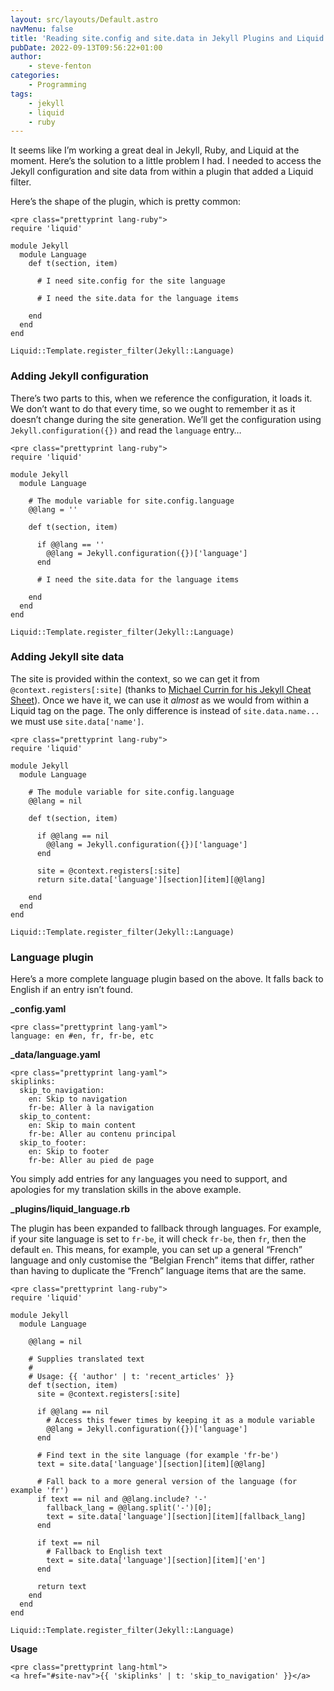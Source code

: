 ```yaml
---
layout: src/layouts/Default.astro
navMenu: false
title: 'Reading site.config and site.data in Jekyll Plugins and Liquid Filters'
pubDate: 2022-09-13T09:56:22+01:00
author:
    - steve-fenton
categories:
    - Programming
tags:
    - jekyll
    - liquid
    - ruby
---
```


It seems like I’m working a great deal in Jekyll, Ruby, and Liquid at the moment. Here’s the solution to a little problem I had. I needed to access the Jekyll configuration and site data from within a plugin that added a Liquid filter.

Here’s the shape of the plugin, which is pretty common:

```
<pre class="prettyprint lang-ruby">
require 'liquid'

module Jekyll
  module Language
    def t(section, item)

      # I need site.config for the site language

      # I need the site.data for the language items

    end
  end
end

Liquid::Template.register_filter(Jekyll::Language)
```
### Adding Jekyll configuration

There’s two parts to this, when we reference the configuration, it loads it. We don’t want to do that every time, so we ought to remember it as it doesn’t change during the site generation. We’ll get the configuration using `Jekyll.configuration({})` and read the `language` entry…

```
<pre class="prettyprint lang-ruby">
require 'liquid'

module Jekyll
  module Language

    # The module variable for site.config.language
    @@lang = ''

    def t(section, item)

      if @@lang == ''
        @@lang = Jekyll.configuration({})['language']
      end

      # I need the site.data for the language items

    end
  end
end

Liquid::Template.register_filter(Jekyll::Language)
```
### Adding Jekyll site data

The site is provided within the context, so we can get it from `@context.registers[:site]` (thanks to [Michael Currin for his Jekyll Cheat Sheet](https://michaelcurrin.github.io/dev-cheatsheets/cheatsheets/jekyll/)). Once we have it, we can use it *almost* as we would from within a Liquid tag on the page. The only difference is instead of `site.data.name...` we must use `site.data['name']`.

```
<pre class="prettyprint lang-ruby">
require 'liquid'

module Jekyll
  module Language

    # The module variable for site.config.language
    @@lang = nil

    def t(section, item)

      if @@lang == nil
        @@lang = Jekyll.configuration({})['language']
      end

      site = @context.registers[:site]
      return site.data['language'][section][item][@@lang]

    end
  end
end

Liquid::Template.register_filter(Jekyll::Language)
```
### Language plugin

Here’s a more complete language plugin based on the above. It falls back to English if an entry isn’t found.

**\_config.yaml**

```
<pre class="prettyprint lang-yaml">
language: en #en, fr, fr-be, etc
```
**\_data/language.yaml**

```
<pre class="prettyprint lang-yaml">
skiplinks:
  skip_to_navigation:
    en: Skip to navigation
    fr-be: Aller à la navigation
  skip_to_content:
    en: Skip to main content
    fr-be: Aller au contenu principal
  skip_to_footer:
    en: Skip to footer
    fr-be: Aller au pied de page
```
You simply add entries for any languages you need to support, and apologies for my translation skills in the above example.

**\_plugins/liquid\_language.rb**

The plugin has been expanded to fallback through languages. For example, if your site language is set to `fr-be`, it will check `fr-be`, then `fr`, then the default `en`. This means, for example, you can set up a general “French” language and only customise the “Belgian French” items that differ, rather than having to duplicate the “French” language items that are the same.

```
<pre class="prettyprint lang-ruby">
require 'liquid'

module Jekyll
  module Language
    
    @@lang = nil
    
    # Supplies translated text
    #
    # Usage: {{ 'author' | t: 'recent_articles' }}
    def t(section, item)
      site = @context.registers[:site]

      if @@lang == nil
        # Access this fewer times by keeping it as a module variable
        @@lang = Jekyll.configuration({})['language']
      end
      
      # Find text in the site language (for example 'fr-be')
      text = site.data['language'][section][item][@@lang]

      # Fall back to a more general version of the language (for example 'fr')
      if text == nil and @@lang.include? '-'
        fallback_lang = @@lang.split('-')[0];
        text = site.data['language'][section][item][fallback_lang]
      end

      if text == nil
        # Fallback to English text
        text = site.data['language'][section][item]['en']
      end

      return text
    end
  end
end

Liquid::Template.register_filter(Jekyll::Language)
```
**Usage**

```
<pre class="prettyprint lang-html">
<a href="#site-nav">{{ 'skiplinks' | t: 'skip_to_navigation' }}</a>
```